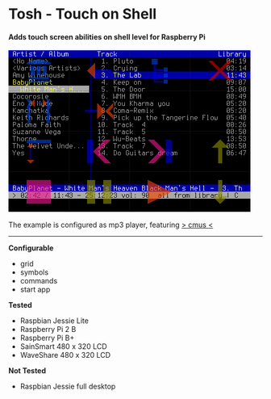# **Tosh** - Touch on Shell

#### **Adds touch screen abilities on shell level for Raspberry Pi**

![tosh with cmus](https://github.com/qrti/tosh/blob/master/images/screen.png)

The example is configured as mp3 player, featuring [> cmus <](https://cmus.github.io/)

----------

**Configurable**

 - grid
 - symbols
 - commands
 - start app

**Tested**

 - Raspbian Jessie Lite
 - Raspberry Pi 2 B
 - Raspberry Pi B+
 - SainSmart 480 x 320 LCD
 - WaveShare 480 x 320 LCD

**Not Tested**

- Raspbian Jessie full desktop

